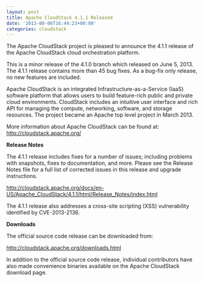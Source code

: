 ```yaml
---
layout: post
title: Apache CloudStack 4.1.1 Released
date: '2013-08-06T16:44:23+00:00'
categories: cloudstack
---
```

<p>The Apache CloudStack project is pleased to announce the 4.1.1 release
of the Apache CloudStack cloud orchestration platform.</p>

<p>This is a minor release of the 4.1.0 branch which released on June 5,
2013. The 4.1.1 release contains more than 45 bug fixes. As a bug-fix
only release, no new features are included.</p>

<p>Apache CloudStack is an integrated Infrastructure-as-a-Service (IaaS)
software platform that allows users to build feature-rich public and
private cloud environments. CloudStack includes an intuitive user
interface and rich API for managing the compute, networking, software,
and storage resources. The project became an Apache top level project in
March 2013.</p>

<p>More information about Apache CloudStack can be found at: <a href="http://cloudstack.apache.org/">http://cloudstack.apache.org/</a></p>

<p><strong>Release Notes</strong></p>

<p>The 4.1.1 release includes fixes for a number of issues; including
problems with snapshots, fixes to documentation, and more. Please see
the Release Notes file for a full list of corrected issues in this
release and upgrade instructions.</p>

<p><a href="http://cloudstack.apache.org/docs/en-US/Apache_CloudStack/4.1.1/html/Release_Notes/index.html">http://cloudstack.apache.org/docs/en-US/Apache_CloudStack/4.1.1/html/Release_Notes/index.html</a></p>

<p>The 4.1.1 release also addresses a cross-site scripting (XSS) vulnerability identified by CVE-2013-2136.</p>

<p><strong>Downloads</strong></p>

<p>The official source code release can be downloaded from:</p>

<p><a href="http://cloudstack.apache.org/downloads.html">http://cloudstack.apache.org/downloads.html</a></p>

<p>In addition to the official source code release, individual contributors
have also made convenience binaries available on the Apache CloudStack
download page.</p>
